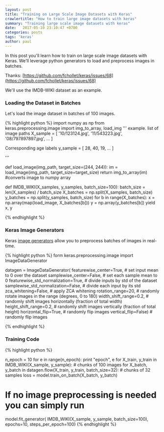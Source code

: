 ```yaml
---
layout: post
title: "Training on Large Scale Image Datasets with Keras"
crawlertitle: "How to train large image datasets with keras"
summary: "Training large scale image datasets with keras"
date:   2017-05-10 23:10:47 +0700
categories: posts
tags: 'keras'
author: paul
---
```


In this post you'll learn how to train on large scale image datasets with Keras.
We'll leverage python generators to load and preprocess images in batches.

Thanks: [https://github.com/fchollet/keras/issues/68](https://github.com/fchollet/keras/issues/68)

We'll use the IMDB-WIKI dataset as an example.

### Loading the Dataset in Batches
Let's load the image dataset in batches of 100 images.

{% highlight python %}
import numpy as np
from keras.preprocessing.image import img_to_array, load_img
'''
example. list of image paths
X_sample = [
  '10/123124.jpg',
  '11/543223.jpg',
  '08/797897897.jpg',
  ...
]

Corresponding age labels
y_sample = [
  28,
  40,
  19,
  ...
]

'''

def load_image(img_path, target_size=(244, 244)):
  im = load_image(img_path, target_size=target_size)
  return img_to_array(im) #converts image to numpy array

def IMDB_WIKI(X_samples, y_samples, batch_size=100):
  batch_size = len(X_samples) / batch_size
  X_batches = np.split(X_samples, batch_size)
  y_batches = np.split(y_samples, batch_size)
  for b in range(X_batches):
    x = np.array(map(load_image, X_batches[b]))
    y = np.array(y_batches[b])
    yield x, y

{% endhighlight %}

### Keras Image Generators
Keras [image generators](https://keras.io/preprocessing/image/) allow you to preprocess batches of images in real-time.

{% highlight python %}
form keras.preprocessing.image import ImageDataGenerator

datagen = ImageDataGenerator(
        featurewise_center=True, # set input mean to 0 over the dataset
        samplewise_center=False, # set each sample mean to 0
        featurewise_std_normalization=True, # divide inputs by std of the dataset
        samplewise_std_normalization=False, # divide each input by its std
        zca_whitening=False, # apply ZCA whitening
        rotation_range=20, # randomly rotate images in the range (degrees, 0 to 180)
        width_shift_range=0.2, # randomly shift images horizontally (fraction of total width)
        height_shift_range=0.2, # randomly shift images vertically (fraction of total height)
        horizontal_flip=True, # randomly flip images
        vertical_flip=False) # randomly flip images

{% endhighlight %}

### Training Code

{% highlight python %}

n_epoch = 10
for e in range(n_epoch):
  print "epoch", e
  for X_train, y_train in IMDB_WIKI(X_sample, y_sample): # chunks of 100 images
    for X_batch, y_batch in datagen.flow(X_train, y_train, batch_size=32): # chunks of 32 samples
      loss = model.train_on_batch(X_batch, y_batch)


# If no image preprocessing is needed you can simply run
model.fit_generator(
  IMDB_WIKI(X_sample, y_sample, batch_size=100),
  epochs=10,
  steps_per_epoch=100)
{% endhighlight %}
